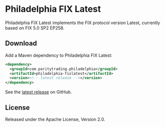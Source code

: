 # Philadelphia FIX Latest

Philadelphia FIX Latest implements the FIX protocol version Latest, currently
based on FIX 5.0 SP2 EP258.

## Download

Add a Maven dependency to Philadelphia FIX Latest:

```xml
<dependency>
  <groupId>com.paritytrading.philadelphia</groupId>
  <artifactId>philadelphia-fixlatest</artifactId>
  <version><!-- latest release --></version>
</dependency>
```

See the [latest release][] on GitHub.

  [latest release]: https://github.com/paritytrading/philadelphia/releases/latest

## License

Released under the Apache License, Version 2.0.
